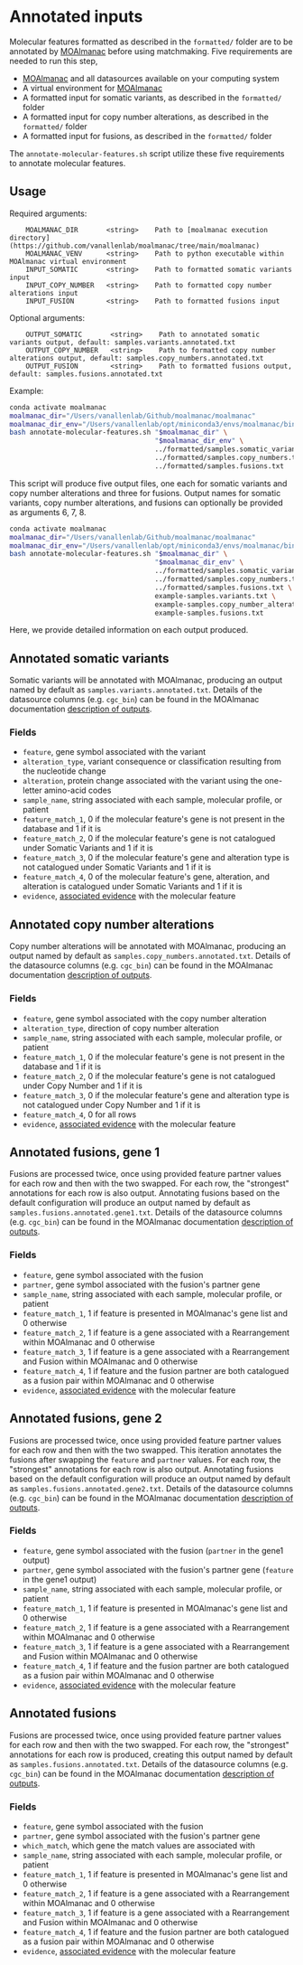 # Annotated inputs
Molecular features formatted as described in the `formatted/` folder are to be annotated by [MOAlmanac](https://github.com/vanallenlab/moalmanac) before using matchmaking. Five requirements are needed to run this step,
- [MOAlmanac](https://github.com/vanallenlab/moalmanac.git) and all datasources available on your computing system
- A virtual environment for [MOAlmanac](https://github.com/vanallenlab/moalmanac.git)
- A formatted input for somatic variants, as described in the `formatted/` folder
- A formatted input for copy number alterations, as described in the `formatted/` folder
- A formatted input for fusions, as described in the `formatted/` folder

The `annotate-molecular-features.sh` script utilize these five requirements to annotate molecular features.

## Usage
Required arguments:
```
    MOALMANAC_DIR       <string>    Path to [moalmanac execution directory](https://github.com/vanallenlab/moalmanac/tree/main/moalmanac)
    MOALMANAC_VENV      <string>    Path to python executable within MOAlmanac virtual environment
    INPUT_SOMATIC       <string>    Path to formatted somatic variants input
    INPUT_COPY_NUMBER   <string>    Path to formatted copy number alterations input
    INPUT_FUSION        <string>    Path to formatted fusions input
```

Optional arguments:
```
    OUTPUT_SOMATIC       <string>    Path to annotated somatic variants output, default: samples.variants.annotated.txt
    OUTPUT_COPY_NUMBER   <string>    Path to formatted copy number alterations output, default: samples.copy_numbers.annotated.txt
    OUTPUT_FUSION        <string>    Path to formatted fusions output, default: samples.fusions.annotated.txt
```

Example:
```bash
conda activate moalmanac
moalmanac_dir="/Users/vanallenlab/Github/moalmanac/moalmanac"
moalmanac_dir_env="/Users/vanallenlab/opt/miniconda3/envs/moalmanac/bin/python"
bash annotate-molecular-features.sh "$moalmanac_dir" \
                                    "$moalmanac_dir_env" \
                                    ../formatted/samples.somatic_variants.txt \
                                    ../formatted/samples.copy_numbers.txt \
                                    ../formatted/samples.fusions.txt
```

This script will produce five output files, one each for somatic variants and copy number alterations and three for fusions. Output names for somatic variants, copy number alterations, and fusions can optionally be provided as arguments 6, 7, 8. 
```bash
conda activate moalmanac
moalmanac_dir="/Users/vanallenlab/Github/moalmanac/moalmanac"
moalmanac_dir_env="/Users/vanallenlab/opt/miniconda3/envs/moalmanac/bin/python"
bash annotate-molecular-features.sh "$moalmanac_dir" \
                                    "$moalmanac_dir_env" \
                                    ../formatted/samples.somatic_variants.txt \
                                    ../formatted/samples.copy_numbers.txt \
                                    ../formatted/samples.fusions.txt \
                                    example-samples.variants.txt \
                                    example-samples.copy_number_alterations.txt \
                                    example-samples.fusions.txt
```

Here, we provide detailed information on each output produced. 

## Annotated somatic variants
Somatic variants will be annotated with MOAlmanac, producing an output named by default as `samples.variants.annotated.txt`. Details of the datasource columns (e.g. `cgc_bin`) can be found in the MOAlmanac documentation [description of outputs](https://github.com/vanallenlab/moalmanac/blob/main/docs/description-of-outputs.md#sorting-somatic-molecular-features).

### Fields
- `feature`, gene symbol associated with the variant
- `alteration_type`, variant consequence or classification resulting from the nucleotide change
- `alteration`, protein change associated with the variant using the one-letter amino-acid codes
- `sample_name`, string associated with each sample, molecular profile, or patient
- `feature_match_1`, 0 if the molecular feature's gene is not present in the database and 1 if it is
- `feature_match_2`, 0 if the molecular feature's gene is not catalogued under Somatic Variants and 1 if it is
- `feature_match_3`, 0 if the molecular feature's gene and alteration type is not catalogued under Somatic Variants and 1 if it is
- `feature_match_4`, 0 of the molecular feature's gene, alteration, and alteration is catalogued under Somatic Variants and 1 if it is
- `evidence`, [associated evidence](https://github.com/vanallenlab/moalmanac/blob/main/docs/description-of-outputs.md#associated-evidence-predictive-implication) with the molecular feature

## Annotated copy number alterations
Copy number alterations will be annotated with MOAlmanac, producing an output named by default as `samples.copy_numbers.annotated.txt`. Details of the datasource columns (e.g. `cgc_bin`) can be found in the MOAlmanac documentation [description of outputs](https://github.com/vanallenlab/moalmanac/blob/main/docs/description-of-outputs.md#sorting-somatic-molecular-features).

### Fields
- `feature`, gene symbol associated with the copy number alteration
- `alteration_type`, direction of copy number alteration
- `sample_name`, string associated with each sample, molecular profile, or patient
- `feature_match_1`, 0 if the molecular feature's gene is not present in the database and 1 if it is
- `feature_match_2`, 0 if the molecular feature's gene is not catalogued under Copy Number and 1 if it is
- `feature_match_3`, 0 if the molecular feature's gene and alteration type is not catalogued under Copy Number and 1 if it is
- `feature_match_4`, 0 for all rows
- `evidence`, [associated evidence](https://github.com/vanallenlab/moalmanac/blob/main/docs/description-of-outputs.md#associated-evidence-predictive-implication) with the molecular feature

## Annotated fusions, gene 1
Fusions are processed twice, once using provided feature partner values for each row and then with the two swapped. For each row, the "strongest" annotations for each row is also output. Annotating fusions based on the default configuration will produce an output named by default as `samples.fusions.annotated.gene1.txt`. Details of the datasource columns (e.g. `cgc_bin`) can be found in the MOAlmanac documentation [description of outputs](https://github.com/vanallenlab/moalmanac/blob/main/docs/description-of-outputs.md#sorting-somatic-molecular-features).

### Fields
- `feature`, gene symbol associated with the fusion
- `partner`, gene symbol associated with the fusion's partner gene
- `sample_name`, string associated with each sample, molecular profile, or patient
- `feature_match_1`, 1 if feature is presented in MOAlmanac's gene list and 0 otherwise
- `feature_match_2`, 1 if feature is a gene associated with a Rearrangement within MOAlmanac and 0 otherwise
- `feature_match_3`, 1 if feature is a gene associated with a Rearrangement and Fusion within MOAlmanac and 0 otherwise
- `feature_match_4`, 1 if feature and the fusion partner are both catalogued as a fusion pair within MOAlmanac and 0 otherwise
- `evidence`, [associated evidence](https://github.com/vanallenlab/moalmanac/blob/main/docs/description-of-outputs.md#associated-evidence-predictive-implication) with the molecular feature

## Annotated fusions, gene 2
Fusions are processed twice, once using provided feature partner values for each row and then with the two swapped. This iteration annotates the fusions after swapping the `feature` and `partner` values. For each row, the "strongest" annotations for each row is also output. Annotating fusions based on the default configuration will produce an output named by default as `samples.fusions.annotated.gene2.txt`. Details of the datasource columns (e.g. `cgc_bin`) can be found in the MOAlmanac documentation [description of outputs](https://github.com/vanallenlab/moalmanac/blob/main/docs/description-of-outputs.md#sorting-somatic-molecular-features).

### Fields
- `feature`, gene symbol associated with the fusion (`partner` in the gene1 output)
- `partner`, gene symbol associated with the fusion's partner gene (`feature` in the gene1 output)
- `sample_name`, string associated with each sample, molecular profile, or patient
- `feature_match_1`, 1 if feature is presented in MOAlmanac's gene list and 0 otherwise
- `feature_match_2`, 1 if feature is a gene associated with a Rearrangement within MOAlmanac and 0 otherwise
- `feature_match_3`, 1 if feature is a gene associated with a Rearrangement and Fusion within MOAlmanac and 0 otherwise
- `feature_match_4`, 1 if feature and the fusion partner are both catalogued as a fusion pair within MOAlmanac and 0 otherwise
- `evidence`, [associated evidence](https://github.com/vanallenlab/moalmanac/blob/main/docs/description-of-outputs.md#associated-evidence-predictive-implication) with the molecular feature

## Annotated fusions
Fusions are processed twice, once using provided feature partner values for each row and then with the two swapped. For each row, the "strongest" annotations for each row is produced, creating this output named by default as `samples.fusions.annotated.txt`. Details of the datasource columns (e.g. `cgc_bin`) can be found in the MOAlmanac documentation [description of outputs](https://github.com/vanallenlab/moalmanac/blob/main/docs/description-of-outputs.md#sorting-somatic-molecular-features).

### Fields
- `feature`, gene symbol associated with the fusion 
- `partner`, gene symbol associated with the fusion's partner gene 
- `which_match`, which gene the match values are associated with 
- `sample_name`, string associated with each sample, molecular profile, or patient
- `feature_match_1`, 1 if feature is presented in MOAlmanac's gene list and 0 otherwise
- `feature_match_2`, 1 if feature is a gene associated with a Rearrangement within MOAlmanac and 0 otherwise
- `feature_match_3`, 1 if feature is a gene associated with a Rearrangement and Fusion within MOAlmanac and 0 otherwise
- `feature_match_4`, 1 if feature and the fusion partner are both catalogued as a fusion pair within MOAlmanac and 0 otherwise
- `evidence`, [associated evidence](https://github.com/vanallenlab/moalmanac/blob/main/docs/description-of-outputs.md#associated-evidence-predictive-implication) with the molecular feature
